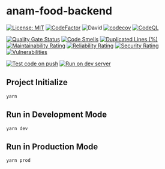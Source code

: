 # anam-food-backend

[![License: MIT](https://img.shields.io/github/license/KU-KOSMOS/anam-food-backend?style=flat)](https://opensource.org/licenses/MIT)
[![CodeFactor](https://img.shields.io/codefactor/grade/github/KU-KOSMOS/anam-food-backend/master?style=flat)](https://www.codefactor.io/repository/github/ku-kosmos/anam-food-backend)
![David](https://img.shields.io/david/KU-KOSMOS/anam-food-backend?style=flat)
[![codecov](https://img.shields.io/codecov/c/github/KU-KOSMOS/anam-food-backend/master?style=flat)](https://codecov.io/gh/KU-KOSMOS/anam-food-backend)
[![CodeQL](https://img.shields.io/github/workflow/status/KU-KOSMOS/anam-food-backend/CodeQL/master?label=CodeQL&style=flat)](https://github.com/KU-KOSMOS/anam-food-backend/actions?query=workflow%3ACodeQL)

[![Quality Gate Status](https://sonarcloud.io/api/project_badges/measure?project=KU-KOSMOS_anam-food-backend&metric=alert_status)](https://sonarcloud.io/dashboard?id=KU-KOSMOS_anam-food-backend)
[![Code Smells](https://sonarcloud.io/api/project_badges/measure?project=KU-KOSMOS_anam-food-backend&metric=code_smells)](https://sonarcloud.io/dashboard?id=KU-KOSMOS_anam-food-backend)
[![Duplicated Lines (%)](https://sonarcloud.io/api/project_badges/measure?project=KU-KOSMOS_anam-food-backend&metric=duplicated_lines_density)](https://sonarcloud.io/dashboard?id=KU-KOSMOS_anam-food-backend)
[![Maintainability Rating](https://sonarcloud.io/api/project_badges/measure?project=KU-KOSMOS_anam-food-backend&metric=sqale_rating)](https://sonarcloud.io/dashboard?id=KU-KOSMOS_anam-food-backend)
[![Reliability Rating](https://sonarcloud.io/api/project_badges/measure?project=KU-KOSMOS_anam-food-backend&metric=reliability_rating)](https://sonarcloud.io/dashboard?id=KU-KOSMOS_anam-food-backend)
[![Security Rating](https://sonarcloud.io/api/project_badges/measure?project=KU-KOSMOS_anam-food-backend&metric=security_rating)](https://sonarcloud.io/dashboard?id=KU-KOSMOS_anam-food-backend)
[![Vulnerabilities](https://sonarcloud.io/api/project_badges/measure?project=KU-KOSMOS_anam-food-backend&metric=vulnerabilities)](https://sonarcloud.io/dashboard?id=KU-KOSMOS_anam-food-backend)

[![Test code on push](https://img.shields.io/github/workflow/status/KU-KOSMOS/anam-food-backend/Test%20code%20on%20push?label=Test%20Code&style=flat)](https://github.com/KU-KOSMOS/anam-food-backend/actions?query=workflow%3A%22Test+code+on+push%22)
[![Run on dev server](https://img.shields.io/github/workflow/status/KU-KOSMOS/anam-food-backend/Run%20on%20dev%20server?label=Dev%20Deploy&style=flat)](https://github.com/KU-KOSMOS/anam-food-backend/actions?query=workflow%3A%22Run+on+dev+server%22)

## Project Initialize

```shell
yarn
```

## Run in Development Mode

```shell
yarn dev
```

## Run in Production Mode

```shell
yarn prod
```
